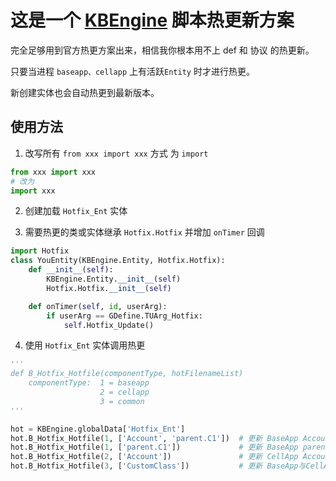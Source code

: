 # 这是一个 [KBEngine](#https://github.com/kbengine/kbengine) 脚本热更新方案

完全足够用到官方热更方案出来，相信我你根本用不上 def 和 协议 的热更新。

只要当进程 `baseapp、cellapp` 上有活跃`Entity` 时才进行热更。

新创建实体也会自动热更到最新版本。

## 使用方法
1. 改写所有 `from xxx import xxx` 方式 为 `import`
```python
from xxx import xxx
# 改为
import xxx
```
2. 创建加载 `Hotfix_Ent` 实体

3. 需要热更的类或实体继承 `Hotfix.Hotfix` 并增加 `onTimer` 回调
```python
import Hotfix
class YouEntity(KBEngine.Entity, Hotfix.Hotfix):
	def __init__(self):
		KBEngine.Entity.__init__(self)
		Hotfix.Hotfix.__init__(self)

	def onTimer(self, id, userArg):
		if userArg == GDefine.TUArg_Hotfix:
            self.Hotfix_Update()
```

4. 使用 `Hotfix_Ent` 实体调用热更
```python
'''
def B_Hotfix_Hotfile(componentType, hotFilenameList)
	componentType:  1 = baseapp
					2 = cellapp
					3 = common
'''

hot = KBEngine.globalData['Hotfix_Ent']
hot.B_Hotfix_Hotfile(1, ['Account', 'parent.C1'])  # 更新 BaseApp Account.py、parent.C1.py 文件
hot.B_Hotfix_Hotfile(1, ['parent.C1'])             # 更新 BaseApp parent.C1.py 文件
hot.B_Hotfix_Hotfile(2, ['Account'])               # 更新 CellApp Account.py 文件
hot.B_Hotfix_Hotfile(3, ['CustomClass'])           # 更新 BaseApp与CellApp 的 CustomClass.py 文件
```
